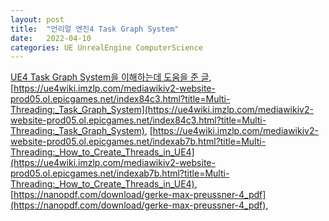 ```yaml
---
layout: post
title:  "언리얼 엔진4 Task Graph System"
date:   2022-04-10
categories: UE UnrealEngine ComputerScience
---
```


[UE4 Task Graph System을 이해하는데 도움을 준 글](https://www.casualdistractiongames.com/post/2018/12/10/unreal-tick-functions-delta-time-and-the-task-graph),          
[https://ue4wiki.imzlp.com/mediawikiv2-website-prod05.ol.epicgames.net/index84c3.html?title=Multi-Threading:_Task_Graph_System](https://ue4wiki.imzlp.com/mediawikiv2-website-prod05.ol.epicgames.net/index84c3.html?title=Multi-Threading:_Task_Graph_System), [https://ue4wiki.imzlp.com/mediawikiv2-website-prod05.ol.epicgames.net/indexab7b.html?title=Multi-Threading:_How_to_Create_Threads_in_UE4](https://ue4wiki.imzlp.com/mediawikiv2-website-prod05.ol.epicgames.net/indexab7b.html?title=Multi-Threading:_How_to_Create_Threads_in_UE4), [https://nanopdf.com/download/gerke-max-preussner-4_pdf](https://nanopdf.com/download/gerke-max-preussner-4_pdf),       